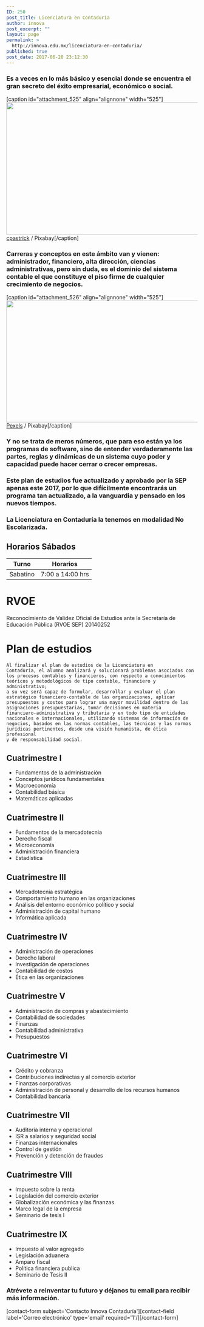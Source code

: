 ```yaml
---
ID: 250
post_title: Licenciatura en Contaduría
author: innova
post_excerpt: ""
layout: page
permalink: >
  http://innova.edu.mx/licenciatura-en-contaduria/
published: true
post_date: 2017-06-20 23:12:30
---
```




### Es a veces en lo más básico y esencial donde se encuentra el gran secreto del éxito empresarial, económico o social. 

[caption id="attachment_525" align="alignnone" width="525"]<a href="http://innova.edu.mx/wp-content/uploads/2017/08/ledger_1503867194.jpg"><img src="http://innova.edu.mx/wp-content/uploads/2017/08/ledger_1503867194-1024x680.jpg" alt="" width="525" height="349" class="size-large wp-image-525" /></a> <a href="https://pixabay.com/users/cpastrick/">cpastrick</a> / Pixabay[/caption]

### Carreras y conceptos en este ámbito van y vienen: administrador, financiero, alta dirección, ciencias administrativas, pero sin duda, es el dominio del sistema contable el que constituye el piso firme de cualquier crecimiento de negocios.

[caption id="attachment_526" align="alignnone" width="525"]<a href="http://innova.edu.mx/wp-content/uploads/2017/08/excel_1503867307.jpg"><img src="http://innova.edu.mx/wp-content/uploads/2017/08/excel_1503867307-1024x626.jpg" alt="" width="525" height="321" class="size-large wp-image-526" /></a> <a href="https://pixabay.com/users/Pexels/">Pexels</a> / Pixabay[/caption]

### Y no se trata de meros números, que para eso están ya los programas de software, sino de entender verdaderamente las partes, reglas y dinámicas de un sistema cuyo poder y capacidad puede hacer cerrar o crecer empresas.

### Este plan de estudios fue actualizado y aprobado por la SEP apenas este 2017, por lo que difícilmente encontrarás un programa tan actualizado, a la vanguardia y pensado en los nuevos tiempos.

### La Licenciatura en Contaduría la tenemos en modalidad **No Escolarizada**.


## Horarios Sábados

Turno | Horarios
---|---
Sabatino | 7:00 a 14:00 hrs


# RVOE

Reconocimiento de Validez Oficial de Estudios ante la Secretaría de Educación Pública (RVOE SEP) 20140252

# Plan de estudios

<code>Al finalizar el plan de estudios de la Licenciatura en Contaduría, el alumno analizará y solucionará problemas asociados con los procesos contables y financieros, con respecto a conocimientos teóricos y metodológicos de tipo contable, financiero y administrativo; a su vez será capaz de  formular, desarrollar y evaluar el plan estratégico financiero-contable de las organizaciones, aplicar presupuestos y costos para lograr una mayor movilidad dentro de las asignaciones presupuestarias, tomar decisiones en materia financiero-administrativa y tributaria y en todo tipo de entidades nacionales e internacionales, utilizando sistemas de información de negocios, basados en las normas contables, las técnicas y las normas jurídicas pertinentes, desde una visión humanista, de ética profesional y de responsabilidad social. </code>

## Cuatrimestre I
 

- Fundamentos de la administración 
- Conceptos jurídicos fundamentales 
- Macroeconomía  
- Contabilidad básica  
- Matemáticas aplicadas 


## Cuatrimestre II


- Fundamentos de la mercadotecnia  
- Derecho fiscal  
- Microeconomía  
- Administración financiera  
- Estadística  


## Cuatrimestre III


- Mercadotecnia estratégica  
- Comportamiento humano en las organizaciones 
- Análisis del entorno económico político y social  
- Administración de capital humano 
- Informática aplicada 



## Cuatrimestre IV


- Administración de operaciones  
- Derecho laboral  
- Investigación de operaciones  
- Contabilidad de costos  
- Ética en las organizaciones  

## Cuatrimestre V


- Administración de compras y abastecimiento 
- Contabilidad de sociedades  
- Finanzas  
- Contabilidad administrativa  
- Presupuestos  


## Cuatrimestre VI


- Crédito y cobranza  
- Contribuciones indirectas y al comercio exterior  
- Finanzas corporativas  
- Administración de personal y desarrollo de los recursos humanos  
- Contabilidad bancaria  

## Cuatrimestre VII


- Auditoria interna y operacional  
- ISR a salarios y seguridad social  
- Finanzas internacionales  
- Control de gestión  
- Prevención y detención de fraudes  


## Cuatrimestre VIII


- Impuesto sobre la renta  
- Legislación del comercio exterior  
- Globalización económica y las finanzas  
- Marco legal de la empresa  
- Seminario de tesis I 

## Cuatrimestre IX

- Impuesto al valor agregado  
- Legislación aduanera  
- Amparo fiscal  
- Política financiera publica  
- Seminario de Tesis II 


### <strong>Atrévete a reinventar tu futuro</strong> y déjanos tu email para recibir más información.
[contact-form subject='Contacto Innova Contaduría'][contact-field label='Correo electrónico' type='email' required='1'/][/contact-form]
